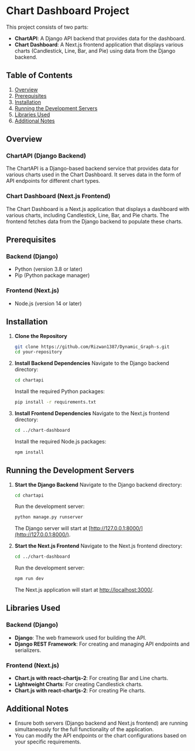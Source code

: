 # Chart Dashboard Project

This project consists of two parts:

- **ChartAPI**: A Django API backend that provides data for the dashboard.
- **Chart Dashboard**: A Next.js frontend application that displays various charts (Candlestick, Line, Bar, and Pie) using data from the Django backend.

## Table of Contents
1. [Overview](#overview)
2. [Prerequisites](#prerequisites)
3. [Installation](#installation)
4. [Running the Development Servers](#running-the-development-servers)
5. [Libraries Used](#libraries-used)
6. [Additional Notes](#additional-notes)

## Overview

### ChartAPI (Django Backend)
The ChartAPI is a Django-based backend service that provides data for various charts used in the Chart Dashboard. It serves data in the form of API endpoints for different chart types.

### Chart Dashboard (Next.js Frontend)
The Chart Dashboard is a Next.js application that displays a dashboard with various charts, including Candlestick, Line, Bar, and Pie charts. The frontend fetches data from the Django backend to populate these charts.

## Prerequisites

### Backend (Django)
- Python (version 3.8 or later)
- Pip (Python package manager)

### Frontend (Next.js)
- Node.js (version 14 or later)

## Installation

1. **Clone the Repository**
    ```bash
    git clone https://github.com/Rizwan1387/Dynamic_Graph-s.git
    cd your-repository
    ```

2. **Install Backend Dependencies**
    Navigate to the Django backend directory:
    ```bash
    cd chartapi
    ```
    Install the required Python packages:
    ```bash
    pip install -r requirements.txt
    ```

3. **Install Frontend Dependencies**
    Navigate to the Next.js frontend directory:
    ```bash
    cd ../chart-dashboard
    ```
    Install the required Node.js packages:
    ```bash
    npm install
    ```

## Running the Development Servers

1. **Start the Django Backend**
    Navigate to the Django backend directory:
    ```bash
    cd chartapi
    ```
    Run the development server:
    ```bash
    python manage.py runserver
    ```
    The Django server will start at [http://127.0.0.1:8000/](http://127.0.0.1:8000/).

2. **Start the Next.js Frontend**
    Navigate to the Next.js frontend directory:
    ```bash
    cd ../chart-dashboard
    ```
    Run the development server:
    ```bash
    npm run dev
    ```
    The Next.js application will start at [http://localhost:3000/](http://localhost:3000/).

## Libraries Used

### Backend (Django)
- **Django**: The web framework used for building the API.
- **Django REST Framework**: For creating and managing API endpoints and serializers.

### Frontend (Next.js)
- **Chart.js with react-chartjs-2**: For creating Bar and Line charts.
- **Lightweight Charts**: For creating Candlestick charts.
- **Chart.js with react-chartjs-2**: For creating Pie charts.

## Additional Notes
- Ensure both servers (Django backend and Next.js frontend) are running simultaneously for the full functionality of the application.
- You can modify the API endpoints or the chart configurations based on your specific requirements.

